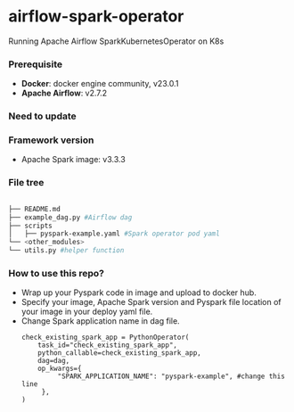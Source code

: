 # airflow-spark-operator
Running Apache Airflow SparkKubernetesOperator on K8s
### Prerequisite
- **Docker**: docker engine community, v23.0.1
- **Apache Airflow**: v2.7.2 
### Need to update

### Framework version
- Apache Spark image: v3.3.3

### File tree
```bash

├── README.md
├── example_dag.py #Airflow dag
├── scripts
│   ├── pyspark-example.yaml #Spark operator pod yaml
└── <other_modules>
└── utils.py #helper function
```

### How to use this repo?
- Wrap up your Pyspark code in image and upload to docker hub.
- Specify your image, Apache Spark version and Pyspark file location of your image in your deploy yaml file.
- Change Spark application name in dag file.
    ```
    check_existing_spark_app = PythonOperator(
        task_id="check_existing_spark_app",
        python_callable=check_existing_spark_app,
        dag=dag,
        op_kwargs={
             "SPARK_APPLICATION_NAME": "pyspark-example", #change this line
         },
    )
    ```
